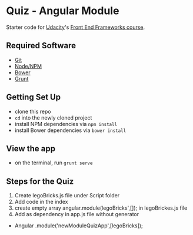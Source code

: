 # Quiz - Angular Module

Starter code for [Udacity](https://www.udacity.com)'s [Front End Frameworks course](https://www.udacity.com/course/front-end-frameworks--ud894).

## Required Software

* [Git](https://git-scm.com/)
* [Node/NPM](https://nodejs.org/en/)
* [Bower](http://bower.io/)
* [Grunt](http://gruntjs.com/)

## Getting Set Up

* clone this repo
* `cd` into the newly cloned project
* install NPM dependencies via `npm install`
* install Bower dependencies via `bower install`

## View the app

* on the terminal, run `grunt serve`

## Steps for the Quiz
1. Create legoBricks.js file under Script folder
2. Add code in the index <script scr="scripts/legoBrickes.js"></script>
3. create empty array angular.module(legoBricks',[]); in legoBrickes.js file
4. Add as dependency in app.js file without generator
 * Angular
 .module('newModuleQuizApp',[legoBricks]);
